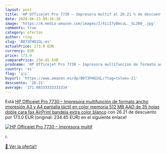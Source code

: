 ```yaml
---
layout: post
title: 'HP Officejet Pro 7730 – Impresora multif al 26.21 % de descuento'
date: 2020-06-23 09:16:30
image: 'https://m.media-amazon.com/images/I/41iI7yBmcuL._SL200_.jpg'
comments: true
category: ofertas
author: ring
slug: 'B073FHQ1GL-es'
actualPrice: 173.0 EUR
currency: EUR
price: 173.0
comparePrice: 234.45 EUR
prodname: 'HP Officejet Pro 7730 – Impresora multifunción de formato ancho  impresión A3 y A4  pantalla táctil en color  memoria 512 MB  AAD de 35 hojas  doble cara  fax  AirPrint  bandeja extra   color blanco'
country: 'es'
flag: '🇪🇸'
buyurl: 'https://www.amazon.es/dp/B073FHQ1GL/?tag=tolees-21'
descuento: '26.21'
average: '171.08333333333334'
---
```


Está [HP Officejet Pro 7730 – Impresora multifunción de formato ancho  impresión A3 y A4  pantalla táctil en color  memoria 512 MB  AAD de 35 hojas  doble cara  fax  AirPrint  bandeja extra   color blanco](https://www.amazon.es/dp/B073FHQ1GL/?tag=tolees-21) con 26.21 de descuento por 173.0 EUR (original: 234.45 EUR) en el siguiente enlace!

[![HP Officejet Pro 7730 – Impresora multif](https://m.media-amazon.com/images/I/41iI7yBmcuL._SL200_.jpg)](https://www.amazon.es/dp/B073FHQ1GL/?tag=tolees-21)

ℹ️:


[🛒 Ver la oferta!!](https://www.amazon.es/dp/B073FHQ1GL/?tag=tolees-21)
